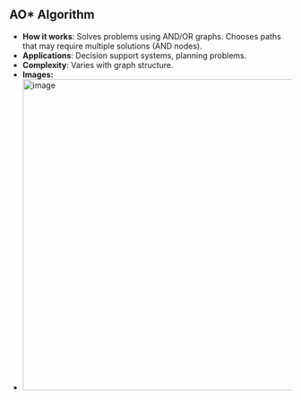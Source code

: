 ## AO* Algorithm
- **How it works**: Solves problems using AND/OR graphs. Chooses paths that may require multiple solutions (AND nodes).
- **Applications**: Decision support systems, planning problems.
- **Complexity**: Varies with graph structure.
- **Images:**
- <img width="685" height="555" alt="image" src="https://github.com/user-attachments/assets/1d2703a9-a682-4471-b69b-d57e2d01e941" />

